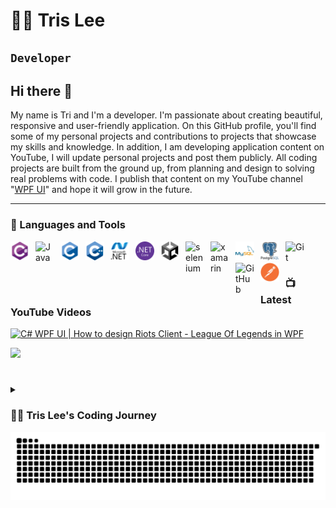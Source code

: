 # 🐱‍💻 Tris Lee
**`Developer`**
--- 
Hi there 👋
---
My name is Tri and I'm a developer. I'm passionate about creating beautiful, responsive and user-friendly application. On this GitHub profile, you'll find some of my personal projects and contributions to projects that showcase my skills and knowledge. In addition, I am developing application content on YouTube, I will update personal projects and post them publicly.
All coding projects are built from the ground up, from planning and design to solving real problems with code.
I publish that content on my YouTube channel "[WPF UI][youtube]" and hope it will grow in the future.

---

### 🧰 Languages and Tools

<img align="left" alt="C#" width="30px" style="padding-right:10px;" src="https://github.com/devicons/devicon/blob/v2.16.0/icons/csharp/csharp-original.svg"/>
<img align="left" alt="Java" width="30px" style="padding-right:10px;" src="https://cdn.jsdelivr.net/gh/devicons/devicon/icons/java/java-original.svg"/>
<img align="left" alt="C" width="30px" style="padding-right:10px;"  src="https://raw.githubusercontent.com/devicons/devicon/master/icons/c/c-original.svg"/>
<img align="left" alt="C++" width="30px" style="padding-right:10px;" src="https://raw.githubusercontent.com/devicons/devicon/master/icons/cplusplus/cplusplus-original.svg"/> 
<img align="left" alt="DotNet" width="30px" style="padding-right:10px;" src="https://github.com/devicons/devicon/blob/v2.16.0/icons/dot-net/dot-net-original-wordmark.svg"/>
<img align="left" alt="DotNetCore" width="30px" style="padding-right:10px;" src="https://github.com/devicons/devicon/blob/v2.16.0/icons/dotnetcore/dotnetcore-original.svg"/>
<img align="left" alt="Unity" width="30px" style="padding-right:10px;" src="https://github.com/devicons/devicon/blob/v2.16.0/icons/unity/unity-original.svg"/>
<img align="left" alt="selenium" width="30px" style="padding-right:10px;"  src="https://raw.githubusercontent.com/detain/svg-logos/780f25886640cef088af994181646db2f6b1a3f8/svg/selenium-logo.svg"/>
<img align="left" alt="xamarin" width="30px" style="padding-right:10px;"  src="https://raw.githubusercontent.com/detain/svg-logos/780f25886640cef088af994181646db2f6b1a3f8/svg/xamarin.svg"/>
<img align="left" alt="MySql" width="30px" style="padding-right:10px;" src="https://github.com/devicons/devicon/blob/v2.16.0/icons/mysql/mysql-original-wordmark.svg"/>
<img align="left" alt="PostgresSQL" width="30px" style="padding-right:10px;"  src="https://raw.githubusercontent.com/devicons/devicon/master/icons/postgresql/postgresql-original-wordmark.svg"/>
<img align="left" alt="Git" width="30px" style="padding-right:10px;" src="https://cdn.jsdelivr.net/gh/devicons/devicon/icons/git/git-original.svg" />
<img align="left" alt="GitHub" width="30px" style="padding-right:10px;" src="https://cdn.jsdelivr.net/gh/devicons/devicon/icons/github/github-original.svg" />
<img align="left" alt="Postman" width="30px" style="padding-right:10px;" src="https://github.com/devicons/devicon/blob/v2.16.0/icons/postman/postman-original.svg"/>
<br />

#

### 📺 Latest YouTube Videos

<!-- BEGIN YOUTUBE-CARDS -->
[![C# WPF UI | How to design Riots Client - League Of Legends in WPF](https://ytcards.demolab.com/?id=ZjuU8j6v3H0&title=C%23+WPF+UI+%7C+How+to+design+Riots+Client+-+League+Of+Legends+in+WPF&lang=en&timestamp=1677946593&background_color=%230d1117&title_color=%23ffffff&stats_color=%23dedede&max_title_lines=1&width=250&border_radius=5 "C# WPF UI | How to design Riots Client - League Of Legends in WPF")](https://www.youtube.com/watch?v=ZjuU8j6v3H0)
<!-- END YOUTUBE-CARDS -->
[<img src="https://custom-icon-badges.demolab.com/badge/-Subscribe%20For%20More-red?style=for-the-badge&logo=video&logoColor=white"/>](https://www.youtube.com/@wpfuivn?sub_confirmation=1)

#

<details>
 <summary><h3>👨‍💻 Tris Lee's Coding Journey</h3></summary>
   Updating...


   [youtube]: https://www.youtube.com/@wpfuivn
</details>
   
<picture>
  <source media="(prefers-color-scheme: dark)" srcset="https://raw.githubusercontent.com/trile12/trile12/output/github-snake-dark.svg" />
  <source media="(prefers-color-scheme: light)" srcset="https://raw.githubusercontent.com/trile12/trile12/output/github-snake.svg" />
  <img alt="github-snake" src="https://raw.githubusercontent.com/trile12/trile12/output/github-snake.svg" />
</picture>

